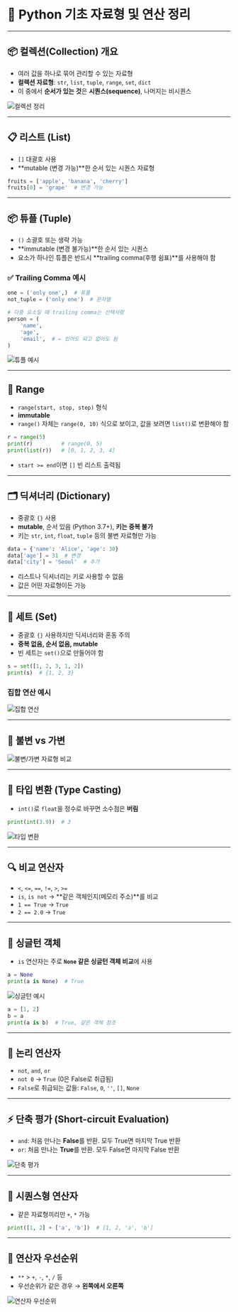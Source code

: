 # 🧠 Python 기초 자료형 및 연산 정리

---

## 📦 컬렉션(Collection) 개요

- 여러 값을 하나로 묶어 관리할 수 있는 자료형
- **컬렉션 자료형**: `str`, `list`, `tuple`, `range`, `set`, `dict`
- 이 중에서 **순서가 있는 것**은 **시퀀스(sequence)**, 나머지는 비시퀀스

![컬렉션 정리](images0722/collection_summary.png)

---

## 📋 리스트 (List)

- `[]` 대괄호 사용
- **mutable (변경 가능)**한 순서 있는 시퀀스 자료형

```python
fruits = ['apple', 'banana', 'cherry']
fruits[0] = 'grape'  # 변경 가능
```

---

## 📦 튜플 (Tuple)

- `()` 소괄호 또는 생략 가능
- **immutable (변경 불가능)**한 순서 있는 시퀀스
- 요소가 하나인 튜플은 반드시 **trailing comma(후행 쉼표)**를 사용해야 함

### ✅ Trailing Comma 예시

```python
one = ('only one',)  # 튜플
not_tuple = ('only one')  # 문자열

# 다중 요소일 때 trailing comma는 선택사항
person = (
    'name',
    'age',
    'email',  # ← 있어도 되고 없어도 됨
)
```

![튜플 예시](images0722/tuple_example.png)

---

## 🔁 Range

- `range(start, stop, step)` 형식
- **immutable**
- `range()` 자체는 `range(0, 10)` 식으로 보이고, 값을 보려면 `list()`로 변환해야 함

```python
r = range(5)
print(r)         # range(0, 5)
print(list(r))   # [0, 1, 2, 3, 4]
```

- `start >= end`이면 `[]` 빈 리스트 출력됨

---

## 🗂️ 딕셔너리 (Dictionary)

- 중괄호 `{}` 사용
- **mutable**, 순서 있음 (Python 3.7+), **키는 중복 불가**
- 키는 `str`, `int`, `float`, `tuple` 등의 불변 자료형만 가능

```python
data = {'name': 'Alice', 'age': 30}
data['age'] = 31  # 변경
data['city'] = 'Seoul'  # 추가
```

- 리스트나 딕셔너리는 키로 사용할 수 없음
- 값은 어떤 자료형이든 가능

---

## 🧮 세트 (Set)

- 중괄호 `{}` 사용하지만 딕셔너리와 혼동 주의
- **중복 없음, 순서 없음, mutable**
- 빈 세트는 `set()`으로 만들어야 함

```python
s = set([1, 2, 3, 1, 2])
print(s)  # {1, 2, 3}
```

### 집합 연산 예시

![집합 연산](images0722/set_calc.png)

---

## 🔄 불변 vs 가변

![불변/가변 자료형 비교](images0722/is_mutable.png)

---

## 🔢 타입 변환 (Type Casting)

- `int()`로 `float`을 정수로 바꾸면 소수점은 **버림**

```python
print(int(3.9))  # 3
```

![타입 변환](images0722/inter-type.png)

---

## 🔍 비교 연산자

- `<`, `<=`, `==`, `!=`, `>`, `>=`
- `is`, `is not` → **같은 객체인지(메모리 주소)**를 비교
- `1 == True` → `True`
- `2 == 2.0` → `True`

---

## 🧊 싱글턴 객체

- `is` 연산자는 주로 **`None` 같은 싱글턴 객체 비교**에 사용

```python
a = None
print(a is None)  # True
```

![싱글턴 예시](images0722/singleton.png)

```python
a = [1, 2]
b = a
print(a is b)  # True, 같은 객체 참조
```

---

## 🔁 논리 연산자

- `not`, `and`, `or`
- `not 0` → `True` (0은 False로 취급됨)
- `False`로 취급되는 값들: `False`, `0`, `''`, `[]`, `None`

---

## ⚡ 단축 평가 (Short-circuit Evaluation)

- `and`: 처음 만나는 **False**를 반환. 모두 True면 마지막 True 반환
- `or`: 처음 만나는 **True**를 반환. 모두 False면 마지막 False 반환

![단축 평가](images0722/short-circuit.png)

---

## 🔗 시퀀스형 연산자

- 같은 자료형끼리만 `+`, `*` 가능

```python
print([1, 2] + ['a', 'b'])  # [1, 2, 'a', 'b']
```

---

## 📐 연산자 우선순위

- `**` > `+`, `-`, `*`, `/` 등
- 우선순위가 같은 경우 → **왼쪽에서 오른쪽**

![연산자 우선순위](images0722/operator_priority.png)